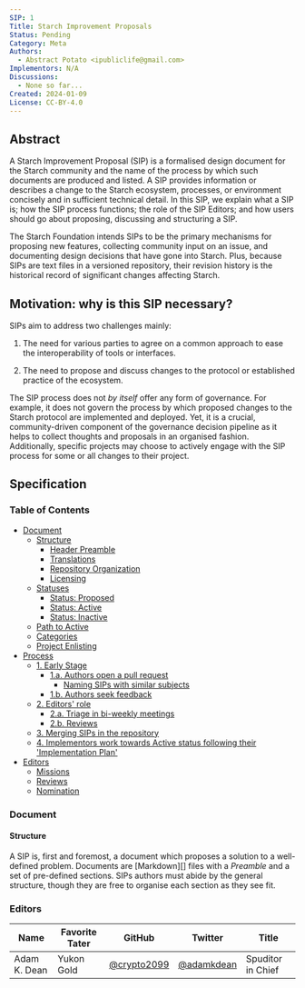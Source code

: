 ```yaml
---
SIP: 1
Title: Starch Improvement Proposals
Status: Pending
Category: Meta
Authors:
  - Abstract Potato <ipubliclife@gmail.com>
Implementors: N/A
Discussions:
  - None so far...
Created: 2024-01-09
License: CC-BY-4.0
---
```


## Abstract

A Starch Improvement Proposal (SIP) is a formalised design document for the Starch community and the name of the process
by which such documents are produced and listed. A SIP provides information or describes a change to the Starch
ecosystem, processes, or environment concisely and in sufficient technical detail. In this SIP, we explain what a SIP
is; how the SIP process functions; the role of the SIP Editors; and how users should go about proposing, discussing and
structuring a SIP.

The Starch Foundation intends SIPs to be the primary mechanisms for proposing new features, collecting community input
on an issue, and documenting design decisions that have gone into Starch. Plus, because SIPs are text files in a
versioned repository, their revision history is the historical record of significant changes affecting Starch.

## Motivation: why is this SIP necessary?

SIPs aim to address two challenges mainly:

1. The need for various parties to agree on a common approach to ease the interoperability of tools or interfaces.

2. The need to propose and discuss changes to the protocol or established practice of the ecosystem.

The SIP process does not _by itself_ offer any form of governance. For example, it does not govern the process by which
proposed changes to the Starch protocol are implemented and deployed. Yet, it is a crucial, community-driven component
of the governance decision pipeline as it helps to collect thoughts and proposals in an organised fashion. Additionally,
specific projects may choose to actively engage with the SIP process for some or all changes to their project.

## Specification

### Table of Contents

- [Document](#document)
    - [Structure](#structure)
        - [Header Preamble](#header-preamble)
        - [Translations](#translations)
        - [Repository Organization](#repository-organization)
        - [Licensing](#licensing)
    - [Statuses](#statuses)
        - [Status: Proposed](#status-proposed)
        - [Status: Active](#status-active)
        - [Status: Inactive](#status-inactive)
    - [Path to Active](#path-to-active)
    - [Categories](#categories)
    - [Project Enlisting](#project-enlisting)
- [Process](#process)
    - [1. Early Stage](#1-early-stages)
        - [1.a. Authors open a pull request](#1a-authors-open-a-pull-request)
            - [Naming SIPs with similar subjects](#naming-SIPs-with-similar-subjects)
        - [1.b. Authors seek feedback](#1b-authors-seek-feedback)
    - [2. Editors' role](#2-editors-role)
        - [2.a. Triage in bi-weekly meetings](#2a-triage-in-bi-weekly-meetings)
        - [2.b. Reviews](#2b-reviews)
    - [3. Merging SIPs in the repository](#3-merging-SIPs-in-the-repository)
    - [4. Implementors work towards Active status following their 'Implementation Plan'](#4-implementors-work-towards-active-status-following-their-implementation-plan)
- [Editors](#editors)
    - [Missions](#missions)
    - [Reviews](#reviews)
    - [Nomination](#nomination)

### Document

#### Structure

A SIP is, first and foremost, a document which proposes a solution to a well-defined problem. Documents are [Markdown][]
files with a _Preamble_ and a set of pre-defined sections. SIPs authors must abide by the general structure, though they
are free to organise each section as they see fit.

### Editors

| Name         | Favorite Tater | GitHub                     | Twitter                                     | Title             |
|--------------|----------------|----------------------------|---------------------------------------------|-------------------|
| Adam K. Dean | Yukon Gold     | [@crypto2099](@crypto2099) | [@adamkdean](https://twitter.com/adamkdean) | Spuditor in Chief |